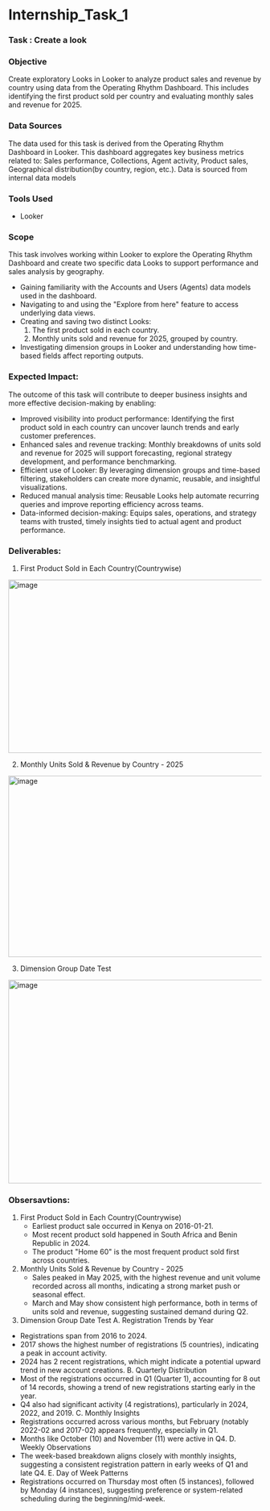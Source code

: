 # Internship_Task_1

### Task : Create a look

### Objective 
Create exploratory Looks in Looker to analyze product sales and revenue by country using data from the Operating Rhythm Dashboard. This includes identifying the first product sold per country and evaluating monthly sales and revenue for 2025.

### Data Sources
The data used for this task is derived from the Operating Rhythm Dashboard in Looker. This dashboard aggregates key business metrics related to: Sales performance, Collections, Agent activity, Product sales, Geographical distribution(by country, region, etc.). Data is sourced from internal data models 

### Tools Used
- Looker

### Scope
This task involves working within Looker to explore the Operating Rhythm Dashboard and create two specific data Looks to support performance and sales analysis by geography. 
- Gaining familiarity with the Accounts and Users (Agents) data models used in the dashboard.
- Navigating to and using the "Explore from here" feature to access underlying data views.
- Creating and saving two distinct Looks:
    1. The first product sold in each country.
    2. Monthly units sold and revenue for 2025, grouped by country.
- Investigating dimension groups in Looker and understanding how time-based fields affect reporting outputs.

### Expected Impact:
The outcome of this task will contribute to deeper business insights and more effective decision-making by enabling:
- Improved visibility into product performance: Identifying the first product sold in each country can uncover launch trends and early customer preferences.
- Enhanced sales and revenue tracking: Monthly breakdowns of units sold and revenue for 2025 will support forecasting, regional strategy development, and performance benchmarking.
- Efficient use of Looker: By leveraging dimension groups and time-based filtering, stakeholders can create more dynamic, reusable, and insightful visualizations.
- Reduced manual analysis time: Reusable Looks help automate recurring queries and improve reporting efficiency across teams.
- Data-informed decision-making: Equips sales, operations, and strategy teams with trusted, timely insights tied to actual agent and product performance.

### Deliverables:
1. First Product Sold in Each Country(Countrywise)
<img width="743" height="344" alt="image" src="https://github.com/user-attachments/assets/79c4041a-7655-4005-ab81-2e4f91c287ce" />

2. Monthly Units Sold & Revenue by Country - 2025
<img width="791" height="360" alt="image" src="https://github.com/user-attachments/assets/73a88707-852c-4879-b501-513553830927" />

3. Dimension Group Date Test
<img width="812" height="404" alt="image" src="https://github.com/user-attachments/assets/a3f71a2c-6344-4b73-b99c-b041f604bc3a" />

### Obsersavtions:
1. First Product Sold in Each Country(Countrywise)
   - Earliest product sale occurred in Kenya on 2016-01-21.
   - Most recent product sold happened in South Africa and Benin Republic in 2024.
   - The product "Home 60" is the most frequent product sold first across countries.
2. Monthly Units Sold & Revenue by Country - 2025
   - Sales peaked in May 2025, with the highest revenue and unit volume recorded across all months, indicating a strong market push or seasonal effect.
   - March and May show consistent high performance, both in terms of units sold and revenue, suggesting sustained demand during Q2.
3. Dimension Group Date Test
A. Registration Trends by Year
 - Registrations span from 2016 to 2024.
 - 2017 shows the highest number of registrations (5 countries), indicating a peak in account activity.
 - 2024 has 2 recent registrations, which might indicate a potential upward trend in new account creations.
B. Quarterly Distribution
 - Most of the registrations occurred in Q1 (Quarter 1), accounting for 8 out of 14 records, showing a trend of new registrations starting early in the year.
 - Q4 also had significant activity (4 registrations), particularly in 2024, 2022, and 2019.
C.  Monthly Insights
 - Registrations occurred across various months, but February (notably 2022-02 and 2017-02) appears frequently, especially in Q1.
 - Months like October (10) and November (11) were active in Q4.
D. Weekly Observations
 - The week-based breakdown aligns closely with monthly insights, suggesting a consistent registration pattern in early weeks of Q1 and late Q4.
E. Day of Week Patterns
 - Registrations occurred on Thursday most often (5 instances), followed by Monday (4 instances), suggesting preference or system-related scheduling during the beginning/mid-week.













